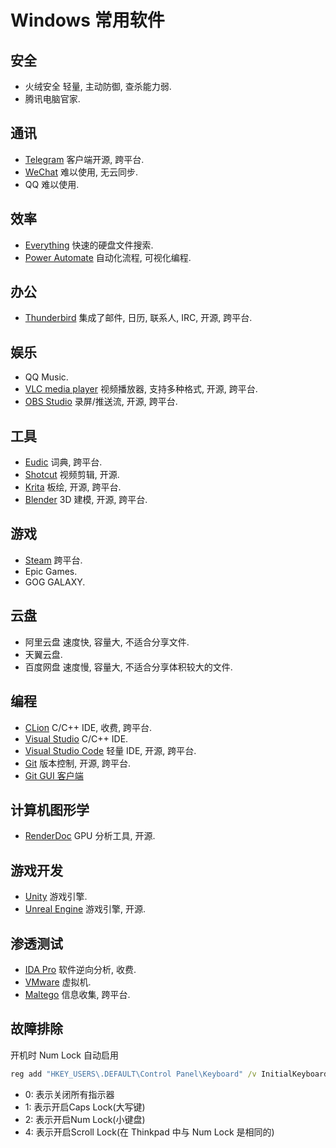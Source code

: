 # Windows 常用软件

## 安全

- 火绒安全 轻量, 主动防御, 查杀能力弱.
- 腾讯电脑官家.

## 通讯

- [Telegram] 客户端开源, 跨平台.
- [WeChat] 难以使用, 无云同步.
- QQ 难以使用.

## 效率

- [Everything] 快速的硬盘文件搜索.
- [Power Automate] 自动化流程, 可视化编程.

## 办公

- [Thunderbird] 集成了邮件, 日历, 联系人, IRC, 开源, 跨平台.

## 娱乐

- QQ Music.
- [VLC media player] 视频播放器, 支持多种格式, 开源, 跨平台.
- [OBS Studio] 录屏/推送流, 开源, 跨平台.

## 工具

- [Eudic] 词典, 跨平台.
- [Shotcut] 视频剪辑, 开源.
- [Krita] 板绘, 开源, 跨平台.
- [Blender] 3D 建模, 开源, 跨平台.

## 游戏

- [Steam] 跨平台.
- Epic Games.
- GOG GALAXY.

## 云盘

- 阿里云盘 速度快, 容量大, 不适合分享文件.
- 天翼云盘.
- 百度网盘 速度慢, 容量大, 不适合分享体积较大的文件.

## 编程

- [CLion] C/C++ IDE, 收费, 跨平台.
- [Visual Studio] C/C++ IDE.
- [Visual Studio Code] 轻量 IDE, 开源, 跨平台.
- [Git] 版本控制, 开源, 跨平台.
- [Git GUI 客户端](./Git.md#gui-客户端)

## 计算机图形学

- [RenderDoc] GPU 分析工具, 开源.

## 游戏开发

- [Unity] 游戏引擎.
- [Unreal Engine] 游戏引擎, 开源.

## 渗透测试

- [IDA Pro] 软件逆向分析, 收费.
- [VMware] 虚拟机.
- [Maltego] 信息收集, 跨平台.

## 故障排除

开机时 Num Lock 自动启用

```bat
reg add "HKEY_USERS\.DEFAULT\Control Panel\Keyboard" /v InitialKeyboardIndicators /t REG_DWORD /d 0 /f
```

- 0: 表示关闭所有指示器
- 1: 表示开启Caps Lock(大写键)
- 2: 表示开启Num Lock(小键盘)
- 4: 表示开启Scroll Lock(在 Thinkpad 中与 Num Lock 是相同的)

[CLion]:              https://www.jetbrains.com/clion/
[Visual Studio]:      https://www.visualstudio.com/
[Visual Studio Code]: https://code.visualstudio.com/
[Git]:                https://git-scm.com/
[Github Desktop]:     https://desktop.github.com/
[CppCheck]:           https://cppcheck.sourceforge.io/

[Telegram]:           https://web.telegram.org/
[WeChat]:             https://www.wechat.com/

[Everything]:         https://www.voidtools.com/
[Power Automate]:     https://powerautomate.microsoft.com/

[Thunderbird]:        https://www.thunderbird.net/

[VLC media player]:   https://www.videolan.org/
[OBS Studio]:         https://obsproject.com/

[Eudic]:              https://www.eudic.net/v4/en/app/eudic/
[Shotcut]:            https://shotcut.org/
[Krita]:              https://krita.org/
[Blender]:            https://www.blender.org/

[Steam]:              https://store.steampowered.com/
[RenderDoc]:          https://renderdoc.org/
[Unity]:              https://unity.com/
[Unreal Engine]:      https://www.unrealengine.com/

[IDA Pro]:            https://hex-rays.com/ida-pro/
[VMware]:             https://www.vmware.com/
[Maltego]:            https://www.maltego.com/
